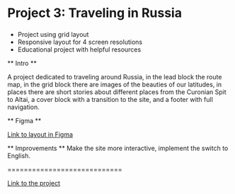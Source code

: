 # Project 3: Traveling in Russia

###
* Project using grid layout
* Responsive layout for 4 screen resolutions
* Educational project with helpful resources

** Intro **

A project dedicated to traveling around Russia, in the lead block the route map, in the grid block there are images of the beauties of our latitudes, in places there are short stories about different places from the Curonian Spit to Altai, a cover block with a transition to the site, and a footer with full navigation.

** Figma **

[Link to layout in Figma](https://www.figma.com/file/OyRWEjU6wBwRe1hapzQoLx/Sprint-3%3A-Russia-%2F-desktop-%2B-mobile?node-id=28503%3A0)

** Improvements **
 Make the site more interactive, implement the switch to English.

============================

 [Link to the project](https://alalinaermakova.github.io/russian-travel/)
